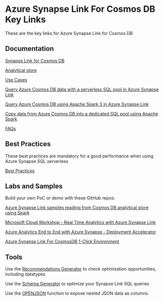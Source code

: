 # Azure Synapse Link For Cosmos DB Key Links

These are the key links for Azure Synapse Link for Cosmos DB

## Documentation

[Synapse Link for Cosmos DB](https://docs.microsoft.com/en-us/azure/cosmos-db/synapse-link)

[Analytical store](https://docs.microsoft.com/en-us/azure/cosmos-db/analytical-store-introduction)

[Use Cases](https://docs.microsoft.com/en-us/azure/cosmos-db/synapse-link-use-cases)

[Query Azure Cosmos DB data with a serverless SQL pool in Azure Synapse Link](https://docs.microsoft.com/en-us/azure/synapse-analytics/sql/query-cosmos-db-analytical-store?tabs=openrowset-key)

[Query Azure Cosmos DB using Apache Spark 3 in Azure Synapse Link](https://docs.microsoft.com/en-us/azure/synapse-analytics/synapse-link/how-to-query-analytical-store-spark-3)

[Copy data from Azure Cosmos DB into a dedicated SQL pool using Apache Spark](https://docs.microsoft.com/en-us/azure/synapse-analytics/synapse-link/how-to-copy-to-sql-pool)

[FAQs](https://docs.microsoft.com/en-us/azure/cosmos-db/synapse-link-frequently-asked-questions)

## Best Practices

These best practices are mandatory for a good performance when using Azure Synapse SQL serverless

[Best Practices](https://techcommunity.microsoft.com/t5/azure-synapse-analytics-blog/best-practices-for-integrating-serverless-sql-pool-with-cosmos/ba-p/3257975)

## Labs and Samples

Build your own PoC or demo with these GitHub repos:

[Azure Synapse Link samples reading from Cosmos DB analytical store using Spark](https://github.com/Azure-Samples/Synapse/tree/main/Notebooks/PySpark/Synapse%20Link%20for%20Cosmos%20DB%20samples)

[Microsoft Cloud Workshop - Real Time Analytics with Azure Synapse Link](https://github.com/microsoft/MCW-Cosmos-DB-Real-Time-Advanced-Analytics/blob/main/Hands-on%20lab/HOL%20step-by%20step%20-%20Cosmos%20DB%20real-time%20advanced%20analytics.md)

[Azure Analytics End to End with Azure Synapse - Deployment Accelerator](https://github.com/Azure/azure-synapse-analytics-end2end)

[Azure Synapse Link For CosmosDB 1-Click Environment](https://github.com/Azure/Test-Drive-Synapse-Link-For-CosmosDB-With-1-Click)

## Tools

Use the [Recommendations Generator](https://raw.githubusercontent.com/JocaPC/qpi/master/build/synapse-sql/qpi.sql) to check optimization opportunities, including datatypes

Use the [Schema Generator](https://htmlpreview.github.io/?https://github.com/Azure-Samples/Synapse/blob/main/SQL/tools/cosmosdb/generate-openrowset.html) to optimize your Synapse Link SQL queries

Use the [OPENJSON](https://docs.microsoft.com/en-us/sql/t-sql/functions/openjson-transact-sql?view=sql-server-ver15) function to expose nested JSON data as columns.

